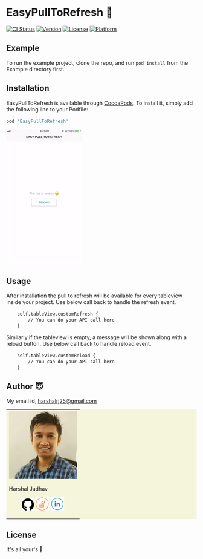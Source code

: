 # EasyPullToRefresh  :loudspeaker:

[![CI Status](https://img.shields.io/travis/harshalrj25/EasyPullToRefresh.svg?style=flat)](https://travis-ci.org/harshalrj25/EasyPullToRefresh)
[![Version](https://img.shields.io/cocoapods/v/EasyPullToRefresh.svg?style=flat)](https://cocoapods.org/pods/EasyPullToRefresh)
[![License](https://img.shields.io/cocoapods/l/EasyPullToRefresh.svg?style=flat)](https://cocoapods.org/pods/EasyPullToRefresh)
[![Platform](https://img.shields.io/cocoapods/p/EasyPullToRefresh.svg?style=flat)](https://cocoapods.org/pods/EasyPullToRefresh)

## Example

To run the example project, clone the repo, and run `pod install` from the Example directory first.

## Installation

EasyPullToRefresh is available through [CocoaPods](https://cocoapods.org). To install
it, simply add the following line to your Podfile:

```ruby
pod 'EasyPullToRefresh'
```
![alt text](https://github.com/harshalrj25/MasterAssetsRepo/blob/master/EasyPullToRefresh.gif "TableView")

## Usage

After installation the pull to refresh will be available for every tableview inside your project.
Use below call back to handle the refresh event.

        self.tableView.customRefresh {
            // You can do your API call here
        }
        
Similarly if the tableview is empty, a message will be shown along with a reload button.
Use below call back to handle reload event.

        self.tableView.customReload {
            // You can do your API call here
        }

## Author :innocent:

My email id, harshalrj25@gmail.com

<table style="background-color:#F5F5DC">
<tr>
<td>
<img src="https://github.com/harshalrj25/MasterAssetsRepo/blob/master/myAvatar.jpg" width="180"/>

Harshal Jadhav

<p align="center">
<a href = "https://github.com/harshalrj25"><img src = "https://github.com/harshalrj25/MasterAssetsRepo/blob/master/gitHubLogo.png" width="32" height = "33"/></a>
<a href = "https://stackoverflow.com/users/7882093/harshal-jadhav?tab=profile"><img src = "https://github.com/harshalrj25/MasterAssetsRepo/blob/master/stackoverflow svg icon.svg" width="36" height="36"/></a>
<a href = "https://www.linkedin.com/in/harshal-jadhav-298ba416a/"><img src = "https://github.com/harshalrj25/MasterAssetsRepo/blob/master/linkedInLogo.svg" width="36" height="36"/></a>
</p>
</td>
</tr> 
</table>

## License


It's all your's :gift: 
